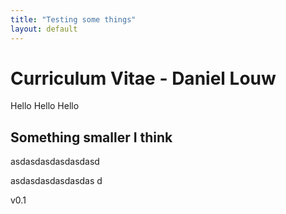```yaml
---
title: "Testing some things"
layout: default
---
```


# Curriculum Vitae - Daniel Louw


Hello Hello Hello

## Something smaller I think


asdasdasdasdasdasd






asdasdasdasdasdas
d


v0.1



